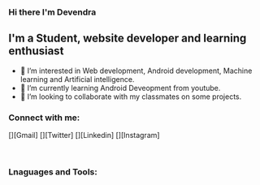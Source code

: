 ### Hi there I'm Devendra 
## I'm a Student, website developer and learning enthusiast
- 👀 I’m interested in Web development, Android development, Machine learning and Artificial intelligence.
- 🌱 I’m currently learning Android Deveopment from youtube.
- 💞️ I’m looking to collaborate with my classmates on some projects.

### Connect with me:

[<img align="left" alt="" width="" src="https://img.icons8.com/fluency/48/000000/gmail-new.png"/>][Gmail]
[<img align="left" alt="" width="" src="https://img.icons8.com/fluency/48/000000/twitter.png"/>][Twitter]
[<img align="left" alt="" width="" src="https://img.icons8.com/fluency/48/000000/linkedin.png"/>][Linkedin]
[<img align="left" alt="" width="" src="https://img.icons8.com/fluency/48/000000/instagram-new.png"/>][Instagram]

<br/>

### Lnaguages and Tools:


<!---
Devendra1213/Devendra1213 is a ✨ special ✨ repository because its `README.md` (this file) appears on your GitHub profile.
You can click the Preview link to take a look at your changes.
--->
